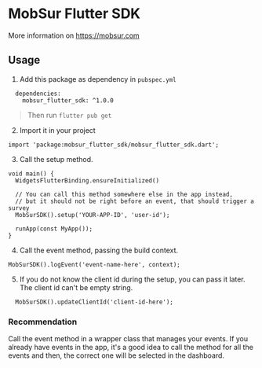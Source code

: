 # MobSur Flutter SDK
More information on https://mobsur.com

## Usage

1. Add this package as dependency in `pubspec.yml`
```
  dependencies:
    mobsur_flutter_sdk: ^1.0.0
```
  
>Then run `flutter pub get`  
  
2. Import it in your project
```
import 'package:mobsur_flutter_sdk/mobsur_flutter_sdk.dart';
```

3. Call the setup method.
```
void main() {
  WidgetsFlutterBinding.ensureInitialized()

  // You can call this method somewhere else in the app instead,
  // but it should not be right before an event, that should trigger a survey
  MobSurSDK().setup('YOUR-APP-ID', 'user-id');
  
  runApp(const MyApp());
}
```

4. Call the event method, passing the build context.
```
MobSurSDK().logEvent('event-name-here', context);
```

5. If you do not know the client id during the setup, you can pass it later. The client id can't be empty string.
```
  MobSurSDK().updateClientId('client-id-here');
```

### Recommendation 
Call the event method in a wrapper class that manages your events.
If you already have events in the app, it's a good idea to call the method for all the events and then, the correct one will be selected in the dashboard.

